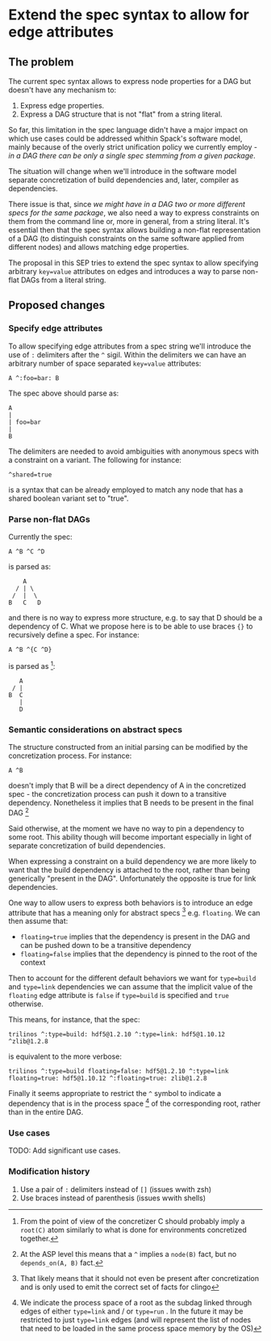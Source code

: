 # Extend the spec syntax to allow for edge attributes

## The problem

The current spec syntax allows to express node properties for a DAG but doesn't have any mechanism to:
1. Express edge properties.
2. Express a DAG structure that is not "flat" from a string literal.

So far, this limitation in the spec language didn't have a major impact on which use cases could be addressed whithin Spack's software model, mainly because of the overly strict unification policy we currently employ -  _in a DAG there can be only a single spec stemming from a given package_.

The situation will change when we'll introduce in the software model separate concretization of build dependencies and, later, compiler as dependencies. 

There issue is that,  since _we might have in a DAG two or more different specs for the same package_, we also need a way to express constraints on them from the command line or, more in general, from a string literal. It's essential then that the spec syntax allows building a non-flat representation of a DAG (to distinguish constraints on the same software applied from different nodes) and allows matching edge properties. 

The proposal in this SEP tries to extend the spec syntax to allow specifying arbitrary `key=value` attributes on edges and introduces a way to parse non-flat DAGs from a literal string.

## Proposed changes

### Specify edge attributes

To allow specifying edge attributes from a spec string we'll introduce the use of `:` delimiters after the `^` sigil. Within the delimiters we can have an arbitrary number of space separated `key=value` attributes:
```
A ^:foo=bar: B
```
The spec above should parse as:
```
A
|
| foo=bar
|
B
```
The delimiters are needed to avoid ambiguities with anonymous specs with a constraint on a variant. The following for instance:
```
^shared=true
```
is a syntax that can be already employed to match any node that has a shared boolean variant set to "true". 

### Parse non-flat DAGs

Currently the spec:
```
A ^B ^C ^D
```
is parsed as:
```
    A
  / | \
 /  |  \
B   C   D
```
and there is no way to express more structure, e.g. to say that D should be a dependency of C. What we propose here is to be able to use braces `{}` to recursively define a spec. For instance:
```
A ^B ^{C ^D}
```
is parsed as [^1]:
```
   A
 / |  
B  C
   |
   D
```

[^1]: From the point of view of the concretizer C should probably imply a `root(C)` atom similarly to what is done for environments concretized together.

### Semantic considerations on abstract specs

The structure constructed from an initial parsing can be modified by the concretization process. For instance:
```
A ^B
```
doesn't imply that B will be a direct dependency of A in the concretized spec - the concretization process can push it down to a transitive dependency. Nonetheless it implies that B needs to be present in the final DAG [^2]

Said otherwise, at the moment we have no way to pin a dependency to some root. This ability though will become important especially in light of separate concretization of build dependencies.

When expressing a constraint on a build dependency we are more likely to want that the build dependency is attached to the root, rather than being generically "present in the DAG". Unfortunately the opposite is true for link dependencies.

One way to allow users to express both behaviors is to introduce an edge attribute that has a meaning only for abstract specs [^3] e.g. `floating`. We can then assume that:
- `floating=true` implies that the dependency is present in the DAG and can be pushed down to be a transitive dependency
- `floating=false` implies that the dependency is pinned to the root of the context

Then to account for the different default behaviors we want for `type=build` and `type=link` dependencies we can assume that the implicit value of the `floating` edge attribute is `false` if `type=build` is specified and `true` otherwise.

This means, for instance, that the spec:
```
trilinos ^:type=build: hdf5@1.2.10 ^:type=link: hdf5@1.10.12 ^zlib@1.2.8
```
is equivalent to the more verbose:
```
trilinos ^:type=build floating=false: hdf5@1.2.10 ^:type=link floating=true: hdf5@1.10.12 ^:floating=true: zlib@1.2.8
```

Finally it seems appropriate to restrict the `^` symbol to indicate a dependency that is in the process space [^4] of the corresponding root, rather than in the entire DAG. 

[^2]: At the ASP level this means that a `^` implies a `node(B)` fact, but no `depends_on(A, B)` fact.

[^3]: That likely means that it should not even be present after concretization and is only used to emit the correct set of facts for clingo

[^4]: We indicate the process space of a root as the subdag linked through edges of either `type=link` and / or `type=run` . In the future it may be restricted to just `type=link` edges (and will represent the list of nodes that need to be loaded in the same process space memory by the OS)

### Use cases

TODO: Add significant use cases.

### Modification history

1. Use a pair of `:` delimiters instead of `[]` (issues wwith zsh)
2. Use braces instead of parenthesis (issues wwith shells)
